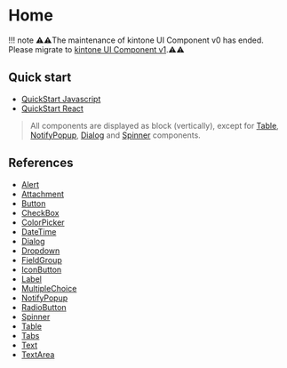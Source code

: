 # Home
!!! note
    ⚠️⚠️The maintenance of kintone UI Component v0 has ended. Please migrate to [kintone UI Component v1](https://kintone-ui-component.netlify.app/).⚠️⚠️

## Quick start
* [QuickStart Javascript](Getting-Started/QuickStart-Javascript)
* [QuickStart React](Getting-Started/QuickStart-React)

> All components are displayed as block (vertically), except for [Table](Reference/Table), [NotifyPopup](Reference/NotifyPopup), [Dialog](Reference/Dialog) and [Spinner](Reference/Spinner) components.

## References
* [Alert](Reference/Alert)
* [Attachment](Reference/Attachment)
* [Button](Reference/Button)
* [CheckBox](Reference/CheckBox)
* [ColorPicker](Reference/ColorPicker)
* [DateTime](Reference/DateTime)
* [Dialog](Reference/Dialog)
* [Dropdown](Reference/Dropdown)
* [FieldGroup](Reference/FieldGroup)
* [IconButton](Reference/IconButton)
* [Label](Reference/Label)
* [MultipleChoice](Reference/MultipleChoice)
* [NotifyPopup](Reference/NotifyPopup)
* [RadioButton](Reference/RadioButton)
* [Spinner](Reference/Spinner)
* [Table](Reference/Table)
* [Tabs](Reference/Tabs)
* [Text](Reference/Text)
* [TextArea](Reference/TextArea)
